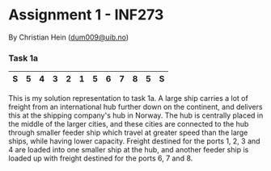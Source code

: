 # Assignment 1 - INF273
By Christian Hein (dum009@uib.no)


### Task 1a

| S | 5 | 4 | 3 | 2 | 1 | 5 | 6 | 7 | 8 | 5 | S |
|:-:|:-:|:-:|:-:|:-:|:-:|:-:|:-:|:-:|:-:|:-:|:-:|

This is my solution representation to task 1a. A large ship carries a lot of freight from an international hub further down on the continent, and delivers this at the shipping company's hub in Norway. The hub is centrally placed in the middle of the larger cities, and these cities are connected to the hub through smaller feeder ship which travel at greater speed than the large ships, while having lower capacity. Freight destined for the ports 1, 2, 3 and 4 are loaded into one smaller ship at the hub, and another feeder ship is loaded up with freight destined for the ports 6, 7 and 8.